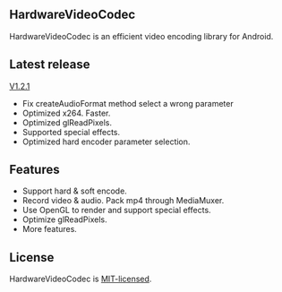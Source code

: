 ## HardwareVideoCodec
HardwareVideoCodec is an efficient video encoding library for Android.

## Latest release
[V1.2.1](https://github.com/lmylr/HardwareVideoCodec/releases/tag/v1.2.1)

* Fix createAudioFormat method select a wrong parameter
* Optimized x264. Faster.
* Optimized glReadPixels.
* Supported special effects.
* Optimized hard encoder parameter selection.

## Features
* Support hard & soft encode.
* Record video & audio. Pack mp4 through MediaMuxer.
* Use OpenGL to render and support special effects.
* Optimize glReadPixels.
* More features.

## License
HardwareVideoCodec is [MIT-licensed](https://github.com/lmylr/HardwareVideoCodec/tree/master/LICENSE).